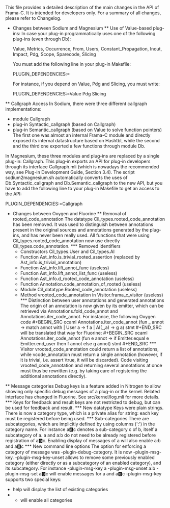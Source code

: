 This file provides a detailed description of the main changes in the API
of Frama-C. It is intended for developers only. For a summary of all changes,
please refer to Changelog.

* Changes between Sodium and Magnesium
** Use of Value-based plug-ins:
  In case your plug-in programmatically uses one of the following plug-ins
  (even through Db):

    Value, Metrics, Occurrence, From, Users, Constant_Propagation, Inout,
    Impact, Pdg, Scope, Sparecode, Slicing

  You must add the following line in your plug-in Makefile:

  PLUGIN_DEPENDENCIES:=<plug-ins list>

  For instance, if you depend on Value, Pdg and Slicing, you must write:

  PLUGIN_DEPENDENCIES:=Value Pdg Slicing

** Callgraph Access
  In Sodium, there were three different callgraph implementations:
  - module Callgraph
  - plug-in Syntactic_callgraph (based on Callgraph)
  - plug-in Semantic_callgraph (based on Value to solve function pointers)
  The first one was almost an internal Frama-C module and directly exposed its 
  internal datastructure based on Hashtbl, while the second and the third one 
  exported a few functions through module Db.

  In Magnesium, these three modules and plug-ins are replaced by a single
  plug-in: Callgraph. This plug-in exports an API for plug-in developers through
  its interface Callgraph.mli (which is nowadays the recommended way, see
  Plug-in Development Guide, Section 3.4). The script sodium2magnesium.sh
  automatically converts the uses of Db.Syntactic_callgraph and
  Db.Semantic_callgraph to the new API, but you have to add the following line
  to your plug-in Makefile to get an access to the API:

  PLUGIN_DEPENDENCIES:=Callgraph <possibly other dependencies>

* Changes between Oxygen and Fluorine
** Removal of rooted_code_annotation
  The datatype Cil_types.rooted_code_annotation has been removed. It was used to
  distinguish between annotations present in the original sources and
  annotations generated by the plug-ins, and has never been really used.
  All functions that were using Cil_types.rooted_code_annotation now use
  directly Cil_types.code_annotation.
*** Removed identifiers
  - Constructors Cil_types.User and Cil_types.AI
  - Function Ast_info.is_trivial_rooted_assertion
    (replaced by Ast_info.is_trivial_annotation)
  - Function Ast_info.lift_annot_func (useless)
  - Function Ast_info.lift_annot_list_func (useless)
  - Function Ast_info.d_rooted_code_annotation (useless)
  - Function Annotation.code_annotation_of_rooted (useless)
  - Module Cil_datatype.Rooted_code_annotation (useless)
  - Method vrooted_code_annotation in Visitor.frama_c_visitor (useless)
*** Distinction between user annotations and generated annotations
The origin of an annotation is now given by its emitter, which can be retrieved
via Annotations.fold_code_annot and Annotations.iter_code_annot. For instance,
the following Oxygen code
#+BEGIN_SRC ocaml
Annotations.iter_code_annot
  (fun _ annot ->
    match annot with
      | User a -> f a
      | AI(_,a) -> g a)
  stmt
#+END_SRC
will be translated that way for Fluorine:
#+BEGIN_SRC ocaml
Annotations.iter_code_annot
  (fun e annot ->
     if Emitter.equal e Emitter.end_user then
       f annot
     else
       g annot)
   stmt
#+END_SRC
*** Visitor
  vrooted_code_annotation could return a list of annotations,
  while vcode_annotation must return a single annotation (however, if it is
  trivial, i.e. assert \true, it will be discarded). Code visiting 
  vrooted_code_annotation and returning several annotations at once must thus
  be rewritten (e.g. by taking care of registering the additional annotations
  directly).

** Message categories
Debug keys is a feature added in Nitrogen to allow showing only specific debug
messages of a plug-in or the kernel. Related interface has changed in Fluorine.
See src/kernel/log.mli for more details.
*** Keys for feedback and result
keys are not restricted to debug, but can be used for feedback and result.
*** New datatype
Keys were plain strings. There is now a category type, which is a private
alias for string: each key must be registered before being used.
*** Sub-categories
There are subcategories, which are implicitly defined by using columns (':')
in the category name. For instance a:b:c denotes a sub-category c of b, itself
a subcategory of a. a and a:b do not need to be already registered before
registration of a:b:c. Enabling display of messages of a will also enable
a:b and a:b:c
*** New command line options
The option for enforcing a category of message was -plugin-debug-category.
It is now -plugin-msg-key. -plugin-msg-key-unset allows to remove some
previously enabled category (either directly or as a subcategory of an enabled
category), and its subcategory. For instance 
-plugin-msg-key a -plugin-msg-unset a:b -plugin-msg-set a:b:c will enable
messages for a and a:b:c
-plugin-msg-key supports two special keys:
 - help will display the list of existing categories
 - * will enable all categories
